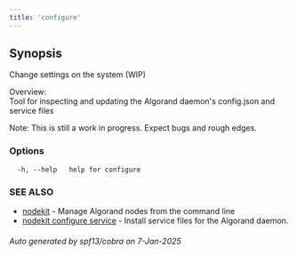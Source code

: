 ```yaml
---
title: 'configure'
---
```


## Synopsis

Change settings on the system (WIP)

Overview:  
Tool for inspecting and updating the Algorand daemon's config.json and service files

Note: This is still a work in progress. Expect bugs and rough edges.

### Options

```
  -h, --help   help for configure
```

### SEE ALSO

- [nodekit](/reference/nodekit) - Manage Algorand nodes from the command line
- [nodekit configure service](/reference/nodekit/configure/service) - Install service files for the Algorand daemon.

###### Auto generated by spf13/cobra on 7-Jan-2025
